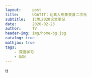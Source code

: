 ```yaml
---
layout:     post
title:      UGATIT：让真人形象变身二次元
subtitle:   ICML2020论文笔记
date:       2020-02-23
author:     TV
header-img: img/home-bg.jpg
catalog: true
mathjax: true
tags:
    - 深度学习
    - GAN
---
```


tt

